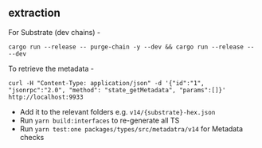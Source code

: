 ## extraction

For Substrate (dev chains) -

`cargo run --release -- purge-chain -y --dev && cargo run --release -- --dev`

To retrieve the metadata -

`curl -H "Content-Type: application/json" -d '{"id":"1", "jsonrpc":"2.0", "method": "state_getMetadata", "params":[]}' http://localhost:9933`

- Add it to the relevant folders e.g. `v14/{substrate}-hex.json`
- Run `yarn build:interfaces` to re-generate all TS
- Run `yarn test:one packages/types/src/metadatra/v14` for Metadata checks
